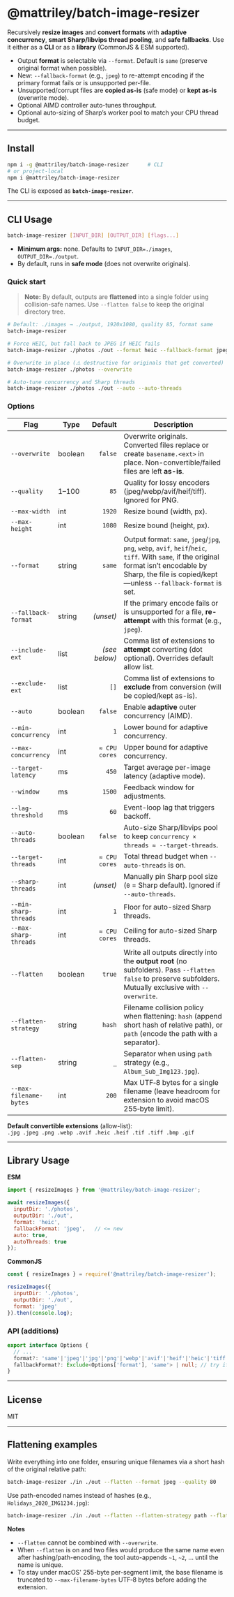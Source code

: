 # @mattriley/batch-image-resizer

Recursively **resize images** and **convert formats** with **adaptive concurrency**, **smart Sharp/libvips thread pooling**, and **safe fallbacks**. Use it either as a **CLI** or as a **library** (CommonJS & ESM supported).

- Output **format** is selectable via `--format`. Default is `same` (preserve original format when possible).
- New: `--fallback-format` (e.g., `jpeg`) to re-attempt encoding if the primary format fails or is unsupported per-file.
- Unsupported/corrupt files are **copied as-is** (safe mode) or **kept as-is** (overwrite mode).
- Optional AIMD controller auto-tunes throughput.
- Optional auto-sizing of Sharp’s worker pool to match your CPU thread budget.

---

## Install

```bash
npm i -g @mattriley/batch-image-resizer      # CLI
# or project-local
npm i @mattriley/batch-image-resizer
```

The CLI is exposed as **`batch-image-resizer`**.

---

## CLI Usage

```bash
batch-image-resizer [INPUT_DIR] [OUTPUT_DIR] [flags...]
```

- **Minimum args:** none. Defaults to `INPUT_DIR=./images`, `OUTPUT_DIR=./output`.
- By default, runs in **safe mode** (does not overwrite originals).

### Quick start

> **Note:** By default, outputs are **flattened** into a single folder using collision-safe names. Use `--flatten false` to keep the original directory tree.

```bash
# Default: ./images → ./output, 1920x1080, quality 85, format same
batch-image-resizer

# Force HEIC, but fall back to JPEG if HEIC fails
batch-image-resizer ./photos ./out --format heic --fallback-format jpeg

# Overwrite in place (⚠ destructive for originals that get converted)
batch-image-resizer ./photos --overwrite

# Auto-tune concurrency and Sharp threads
batch-image-resizer ./photos ./out --auto --auto-threads
```

### Options

| Flag | Type | Default | Description |
|---|---|---:|---|
| `--overwrite` | boolean | `false` | Overwrite originals. Converted files replace or create `basename.<ext>` in place. Non-convertible/failed files are left **as-is**. |
| `--quality` | 1–100 | `85` | Quality for lossy encoders (jpeg/webp/avif/heif/tiff). Ignored for PNG. |
| `--max-width` | int | `1920` | Resize bound (width, px). |
| `--max-height` | int | `1080` | Resize bound (height, px). |
| `--format` | string | `same` | Output format: `same`, `jpeg`/`jpg`, `png`, `webp`, `avif`, `heif`/`heic`, `tiff`. With `same`, if the original format isn’t encodable by Sharp, the file is copied/kept—unless `--fallback-format` is set. |
| `--fallback-format` | string | *(unset)* | If the primary encode fails or is unsupported for a file, **re-attempt** with this format (e.g., `jpeg`). |
| `--include-ext` | list | *(see below)* | Comma list of extensions to **attempt** converting (dot optional). Overrides default allow list. |
| `--exclude-ext` | list | `[]` | Comma list of extensions to **exclude** from conversion (will be copied/kept as-is). |
| `--auto` | boolean | `false` | Enable **adaptive** outer concurrency (AIMD). |
| `--min-concurrency` | int | `1` | Lower bound for adaptive concurrency. |
| `--max-concurrency` | int | `≈ CPU cores` | Upper bound for adaptive concurrency. |
| `--target-latency` | ms | `450` | Target average per-image latency (adaptive mode). |
| `--window` | ms | `1500` | Feedback window for adjustments. |
| `--lag-threshold` | ms | `60` | Event-loop lag that triggers backoff. |
| `--auto-threads` | boolean | `false` | Auto-size Sharp/libvips pool to keep `concurrency × threads ≈ --target-threads`. |
| `--target-threads` | int | `≈ CPU cores` | Total thread budget when `--auto-threads` is on. |
| `--sharp-threads` | int | *(unset)* | Manually pin Sharp pool size (`0` = Sharp default). Ignored if `--auto-threads`. |
| `--min-sharp-threads` | int | `1` | Floor for auto-sized Sharp threads. |
| `--max-sharp-threads` | int | `≈ CPU cores` | Ceiling for auto-sized Sharp threads. |
| `--flatten` | boolean | `true` | Write all outputs directly into the **output root** (no subfolders). Pass `--flatten false` to preserve subfolders. Mutually exclusive with `--overwrite`. |
| `--flatten-strategy` | string | `hash` | Filename collision policy when flattening: `hash` (append short hash of relative path), or `path` (encode the path with a separator). |
| `--flatten-sep` | string | `_` | Separator when using `path` strategy (e.g., `Album_Sub_Img123.jpg`). |
| `--max-filename-bytes` | int | `200` | Max UTF‑8 bytes for a single filename (leave headroom for extension to avoid macOS 255‑byte limit). |

**Default convertible extensions** (allow-list):  
```.jpg .jpeg .png .webp .avif .heic .heif .tif .tiff .bmp .gif```

---

## Library Usage

**ESM**
```js
import { resizeImages } from '@mattriley/batch-image-resizer';

await resizeImages({
  inputDir: './photos',
  outputDir: './out',
  format: 'heic',
  fallbackFormat: 'jpeg',   // <= new
  auto: true,
  autoThreads: true
});
```

**CommonJS**
```js
const { resizeImages } = require('@mattriley/batch-image-resizer');

resizeImages({
  inputDir: './photos',
  outputDir: './out',
  format: 'jpeg'
}).then(console.log);
```

### API (additions)
```ts
export interface Options {
  // ...
  format?: 'same'|'jpeg'|'jpg'|'png'|'webp'|'avif'|'heif'|'heic'|'tiff';
  fallbackFormat?: Exclude<Options['format'], 'same'> | null; // try if primary fails/unsupported
}
```

---

## License

MIT


---

## Flattening examples

Write everything into one folder, ensuring unique filenames via a short hash of the original relative path:

```bash
batch-image-resizer ./in ./out --flatten --format jpeg --quality 80
```

Use path-encoded names instead of hashes (e.g., `Holidays_2020_IMG1234.jpg`):

```bash
batch-image-resizer ./in ./out --flatten --flatten-strategy path --flatten-sep _
```

**Notes**
- `--flatten` cannot be combined with `--overwrite`.
- When `--flatten` is on and two files would produce the same name even after hashing/path-encoding, the tool auto-appends `~1`, `~2`, … until the name is unique.
- To stay under macOS' 255-byte per-segment limit, the base filename is truncated to `--max-filename-bytes` UTF‑8 bytes before adding the extension.
